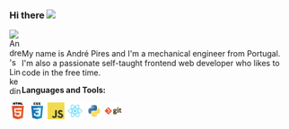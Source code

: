 ### Hi there <img src="https://media.giphy.com/media/hvRJCLFzcasrR4ia7z/giphy.gif" width="25">

<a href="https://www.linkedin.com/in/andrepires4a23b812b/">
  <img align="left" alt="Andre's Linkedin" width="22px" src="https://raw.githubusercontent.com/peterthehan/peterthehan/master/assets/linkedin.svg" />
</a>

<br /><br />
My name is André Pires and I'm a mechanical engineer from Portugal.<br />
I'm also a passionate self-taught frontend web developer who likes to code in the free time.
<br />

**Languages and Tools:**  

<code><img height="30" src="https://raw.githubusercontent.com/github/explore/80688e429a7d4ef2fca1e82350fe8e3517d3494d/topics/html/html.png"></code>
<code><img height="30" src="https://raw.githubusercontent.com/github/explore/80688e429a7d4ef2fca1e82350fe8e3517d3494d/topics/css/css.png"></code>
<code><img height="30" src="https://raw.githubusercontent.com/github/explore/80688e429a7d4ef2fca1e82350fe8e3517d3494d/topics/javascript/javascript.png"></code>
<code><img height="30" src="https://raw.githubusercontent.com/github/explore/80688e429a7d4ef2fca1e82350fe8e3517d3494d/topics/react/react.png"></code>
<code><img height="30" src="https://raw.githubusercontent.com/github/explore/80688e429a7d4ef2fca1e82350fe8e3517d3494d/topics/python/python.png"></code>
<code><img height="30" src="https://raw.githubusercontent.com/github/explore/80688e429a7d4ef2fca1e82350fe8e3517d3494d/topics/git/git.png"></code>
